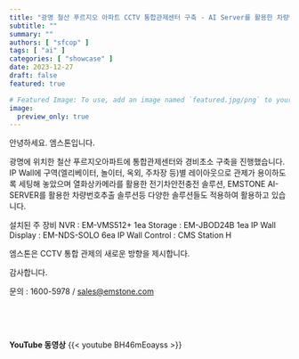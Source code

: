 ```yaml
---
title: "광명 철산 푸르지오 아파트 CCTV 통합관제센터 구축 - AI Server를 활용한 차량번호추출 솔루션 적용"
subtitle: ""
summary: ""
authors: [ "sfcop" ]
tags: [ "ai" ]
categories: [ "showcase" ]
date: 2023-12-27
draft: false
featured: true

# Featured Image: To use, add an image named `featured.jpg/png` to your page's folder.
image:
  preview_only: true
---
```


안녕하세요. 엠스톤입니다.

광명에 위치한 철산 푸르지오아파트에 통합관제센터와 경비초소 구축을 진행했습니다.
IP Wall에 구역(엘리베이터, 놀이터, 옥외, 주차장 등)별 레이아웃으로 관제가 용이하도록  세팅해 놓았으며 열화상카메라를 활용한 전기차안전충전 솔루션, EMSTONE AI-SERVER를 활용한 차량번호추출 솔루션등 다양한 솔루션들도 적용하여 활용하고 있습니다.

설치된 주 장비
NVR : EM-VMS512+ 1ea
Storage : EM-JBOD24B 1ea
IP Wall Display : EM-NDS-SOLO 6ea
IP Wall Control : CMS Station H

엠스톤은 CCTV 통합 관제의 새로운 방향을 제시합니다.

감사합니다.

문의 : 1600-5978 / sales@emstone.com


&nbsp;

&nbsp;

**YouTube 동영상**
{{< youtube BH46mEoayss >}}


